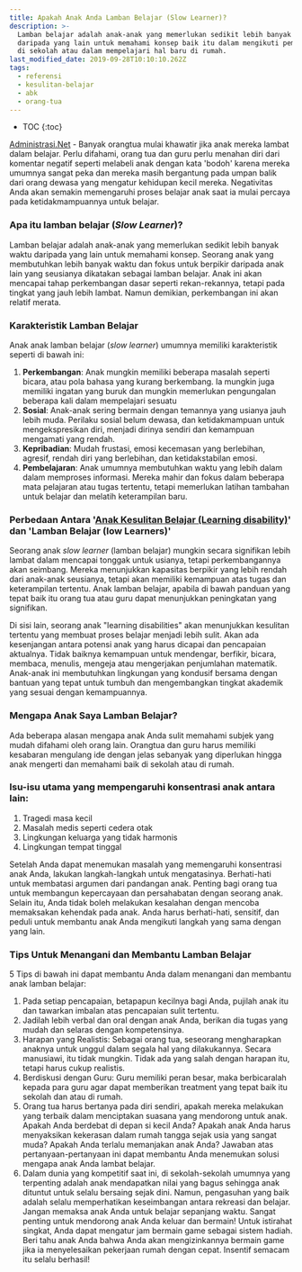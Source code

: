```yaml
---
title: Apakah Anak Anda Lamban Belajar (Slow Learner)?
description: >-
  Lamban belajar adalah anak-anak yang memerlukan sedikit lebih banyak waktu
  daripada yang lain untuk memahami konsep baik itu dalam mengikuti pembelajaran
  di sekolah atau dalam mempelajari hal baru di rumah.
last_modified_date: 2019-09-28T10:10:10.262Z
tags:
  - referensi
  - kesulitan-belajar
  - abk
  - orang-tua
---
```


* TOC
{:toc}


[Administrasi.Net](/ "Administrasi.Net") - Banyak orangtua mulai khawatir jika anak mereka lambat dalam belajar. Perlu difahami, orang tua dan guru perlu menahan diri dari komentar negatif seperti melabeli anak dengan kata 'bodoh' karena mereka umumnya sangat peka dan mereka masih bergantung pada umpan balik dari orang dewasa yang mengatur kehidupan kecil mereka. Negativitas Anda akan semakin memengaruhi proses belajar anak saat ia mulai percaya pada ketidakmampuannya untuk belajar.

### Apa itu lamban belajar (*Slow Learner*)?
Lamban belajar adalah anak-anak yang memerlukan sedikit lebih banyak waktu daripada yang lain untuk memahami konsep. Seorang anak yang membutuhkan lebih banyak waktu dan fokus untuk berpikir daripada anak lain yang seusianya dikatakan sebagai lamban belajar. Anak ini akan mencapai tahap perkembangan dasar seperti rekan-rekannya, tetapi pada tingkat yang jauh lebih lambat. Namun demikian, perkembangan ini akan relatif merata.

### Karakteristik Lamban Belajar
Anak anak lamban belajar (*slow learner*) umumnya memiliki karakteristik seperti di bawah ini:

1. **Perkembangan**: Anak mungkin memiliki beberapa masalah seperti bicara, atau pola bahasa yang kurang berkembang. Ia mungkin juga memiliki ingatan yang buruk dan mungkin memerlukan pengungalan beberapa kali dalam mempelajari sesuatu
2. **Sosial**: Anak-anak sering bermain dengan temannya yang usianya jauh lebih muda. Perilaku sosial belum dewasa, dan ketidakmampuan untuk mengekspresikan diri, menjadi dirinya sendiri dan kemampuan mengamati yang rendah.
3. **Kepribadian**: Mudah frustasi, emosi kecemasan yang berlebihan, agresif, rendah diri yang berlebihan, dan ketidakstabilan emosi.
4. **Pembelajaran**: Anak umumnya membutuhkan waktu yang lebih dalam dalam memproses informasi. Mereka mahir dan fokus dalam beberapa mata pelajaran atau tugas tertentu, tetapi memerlukan latihan tambahan untuk belajar dan melatih keterampilan baru.

### Perbedaan Antara '[Anak Kesulitan Belajar (Learning disability)](/teori/arti-kesulitan-belajar "Arti Kesulitan Belajar")' dan 'Lamban Belajar (low Learners)'

Seorang anak *slow learner* (lamban belajar) mungkin secara signifikan lebih lambat dalam mencapai tonggak untuk usianya, tetapi perkembangannya akan seimbang. Mereka menunjukkan kapasitas berpikir yang lebih rendah dari anak-anak seusianya, tetapi akan memiliki kemampuan atas tugas dan keterampilan tertentu. Anak lamban belajar, apabila di bawah panduan yang tepat baik itu orang tua atau guru dapat menunjukkan peningkatan yang signifikan. 

Di sisi lain, seorang anak "learning disabilities" akan menunjukkan kesulitan tertentu yang membuat proses belajar menjadi lebih sulit. Akan ada kesenjangan antara potensi anak yang harus dicapai dan pencapaian aktualnya. Tidak baiknya kemampuan untuk mendengar, berfikir, bicara, membaca, menulis, mengeja atau mengerjakan penjumlahan matematik. Anak-anak ini membutuhkan lingkungan yang kondusif bersama dengan bantuan yang tepat untuk tumbuh dan mengembangkan tingkat akademik yang sesuai dengan kemampuannya.

### Mengapa Anak Saya Lamban Belajar?
Ada beberapa alasan mengapa anak Anda sulit memahami subjek yang mudah difahami oleh orang lain. Orangtua dan guru harus memiliki kesabaran mengulang ide dengan jelas sebanyak yang diperlukan hingga anak mengerti dan memahami baik di sekolah atau di rumah.

### Isu-isu utama yang mempengaruhi konsentrasi anak antara lain:
1. Tragedi masa kecil
2. Masalah medis seperti cedera otak
3. Lingkungan keluarga yang tidak harmonis
4. Lingkungan tempat tinggal

Setelah Anda dapat menemukan masalah yang memengaruhi konsentrasi anak Anda, lakukan langkah-langkah untuk mengatasinya. Berhati-hati untuk membatasi argumen dari pandangan anak. Penting bagi orang tua untuk membangun kepercayaan dan persahabatan dengan seorang anak. Selain itu, Anda tidak boleh melakukan kesalahan dengan mencoba memaksakan kehendak pada anak. Anda harus berhati-hati, sensitif, dan peduli untuk membantu anak Anda mengikuti langkah yang sama dengan yang lain.

### Tips Untuk Menangani dan Membantu Lamban Belajar
5 Tips di bawah ini dapat membantu Anda dalam menangani dan membantu anak lamban belajar:

1. Pada setiap pencapaian, betapapun kecilnya bagi Anda, pujilah anak itu dan tawarkan imbalan atas pencapaian sulit tertentu.
2. Jadilah lebih verbal dan oral dengan anak Anda, berikan dia tugas yang mudah dan selaras dengan kompetensinya.
3. Harapan yang Realistis: Sebagai orang tua, seseorang mengharapkan anaknya untuk unggul dalam segala hal yang dilakukannya. Secara manusiawi, itu tidak mungkin. Tidak ada yang salah dengan harapan itu, tetapi harus cukup realistis.
4. Berdiskusi dengan Guru: Guru memiliki peran besar, maka berbicaralah kepada para guru agar dapat memberikan treatment yang tepat baik itu sekolah dan atau di rumah.
5. Orang tua harus bertanya pada diri sendiri, apakah mereka melakukan yang terbaik dalam menciptakan suasana yang mendorong untuk anak. Apakah Anda berdebat di depan si kecil Anda? Apakah anak  Anda harus menyaksikan kekerasan dalam rumah tangga sejak usia yang sangat muda? Apakah Anda terlalu memanjakan anak Anda? Jawaban atas pertanyaan-pertanyaan ini dapat membantu Anda menemukan solusi mengapa anak Anda lambat belajar.
6. Dalam dunia yang kompetitif saat ini, di sekolah-sekolah umumnya yang terpenting adalah anak mendapatkan nilai yang bagus sehingga anak dituntut untuk selalu bersaing sejak dini. Namun, pengasuhan yang baik adalah selalu memperhatikan keseimbangan antara rekreasi dan belajar. Jangan memaksa anak Anda untuk belajar sepanjang waktu. Sangat penting untuk mendorong anak Anda keluar dan bermain! Untuk istirahat singkat, Anda dapat mengatur jam bermain game sebagai sistem hadiah. Beri tahu anak Anda bahwa Anda akan mengizinkannya bermain game jika ia menyelesaikan pekerjaan rumah dengan cepat. Insentif semacam itu selalu berhasil!

